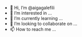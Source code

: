 - 👋 Hi, I’m @aigagalefili
- 👀 I’m interested in ...
- 🌱 I’m currently learning ...
- 💞️ I’m looking to collaborate on ...
- 📫 How to reach me ...

<!---
aigagalefili/aigagalefili is a ✨ special ✨ repository because its `README.md` (this file) appears on your GitHub profile.
You can click the Preview link to take a look at your changes.
--->

